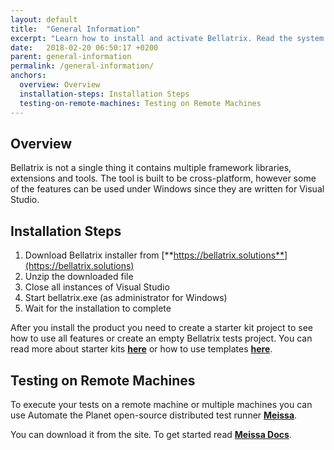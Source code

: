 ```yaml
---
layout: default
title:  "General Information"
excerpt: "Learn how to install and activate Bellatrix. Read the system requirements."
date:   2018-02-20 06:50:17 +0200
parent: general-information
permalink: /general-information/
anchors:
  overview: Overview
  installation-steps: Installation Steps
  testing-on-remote-machines: Testing on Remote Machines
---
```

Overview
--------
Bellatrix is not a single thing it contains multiple framework libraries, extensions and tools. The tool is built to be cross-platform, however some of the features can be used under Windows since they are written for Visual Studio.

Installation Steps
------------------
1. Download Bellatrix installer from [**https://bellatrix.solutions**](https://bellatrix.solutions)
2. Unzip the downloaded file
3. Close all instances of Visual Studio
4. Start bellatrix.exe (as administrator for Windows)
5. Wait for the installation to complete

After you install the product you need to create a starter kit project to see how to use all features or create an empty Bellatrix tests project. You can read more about starter kits [**here**](how-to-use-starter-kits.md) or how to use templates [**here**](https://docs.bellatrix.solutions/web-automation/templates.md).

Testing on Remote Machines
--------------------------
To execute your tests on a remote machine or multiple machines you can use Automate the Planet open-source distributed test runner [**Meissa**](https://meissarunner.com).

You can download it from the site. To get started read [**Meissa Docs**](http://docs.meissarunner.com/).
